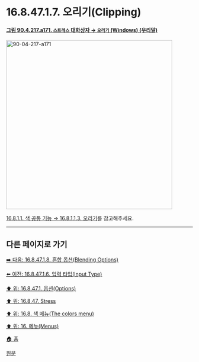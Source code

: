 # 16.8.47.1.7. 오리기(Clipping)

<a id="90-04-217-a171"></a>

#### [그림 90.4.217.a171. `스트레스` 대화상자 → `오리기` (Windows) (우리말)](./90-04-0217-stress.md#90-04-217-a171)
<img width="448" height="457" alt="90-04-217-a171" src="https://github.com/user-attachments/assets/5b18e284-e147-48c2-a4c7-a6b20189ed3b" />

[16.8.1.1. 색 공통 기능 → 16.8.1.1.3. 오리기](./16-08-01-01-03-clipping.md)를 참고해주세요.

***

## 다른 페이지로 가기

[➡️ 다음: 16.8.47.1.8. 혼합 옵션(Blending Options)](./16-08-47-01-08-blending_options.md)

[⬅️ 이전: 16.8.47.1.6. 입력 타입(Input Type)](./16-08-47-01-06-input_type.md)

[⬆️ 위: 16.8.47.1. 옵션(Options)](./16-08-47-01-00-options.md)

[⬆️ 위: 16.8.47. Stress](./16-08-47-00-stress.md)

[⬆️ 위: 16.8. 색 메뉴(The colors menu)](./16-08-00-the-colors-menu.md)

[⬆️ 위: 16. 메뉴(Menus)](./16-00-menus.md)

[🏠 홈](./00-home.md)

[원문](https://docs.gimp.org/2.10/ko/gimp-filter-stress.html#idm33735)